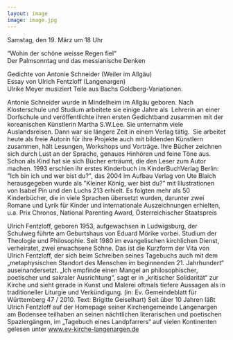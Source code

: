 ```yaml
---
layout: image
image: image.jpg
---
```


Samstag, den 19. März um 18 Uhr

“Wohin der schöne weisse Regen fiel“  
Der Palmsonntag und das messianische Denken

Gedichte von Antonie Schneider (Weiler im Allgäu)  
Essay von Ulrich Fentzloff (Langenargen)  
Ulrike Meyer musiziert Teile aus Bachs Goldberg-Variationen.

Antonie Schneider wurde in Mindelheim im Allgäu geboren. 
Nach Klosterschule und Studium arbeitete sie einige Jahre als 
Lehrerin an einer Dorfschule und veröffentlichte ihren ersten Gedichtband zusammen mit der koreanischen Künstlerin Martha S.W.Lee. Sie unternahm viele Auslandsreisen. Dann war sie längere Zeit in einem Verlag tätig. 
Sie arbeitet heute als freie Autorin für ihre Projekte auch mit bildenden Künstlern zusammen, hält Lesungen, Workshops und Vorträge. Ihre Bücher zeichnen sich durch Lust an der Sprache, genaues Hinhören und feine Töne aus.
Schon als Kind hat sie sich Bücher erträumt, die den Leser zum Autor machen. 1993 erschien ihr erstes Kinderbuch im KinderBuchVerlag Berlin: "Ich bin ich und wer bist du?", das 2004 im Aufbau Verlag von Ute Blaich herausgegeben wurde als "Kleiner König, wer bist du?" mit Illustrationen von Isabel Pin und den Luchs 213 erhielt.
Es folgten mehr als 50 Kinderbücher, die in viele Sprachen übersetzt wurden, darunter zwei Romane und Lyrik für Kinder und internationale Auszeichnungen erhielten, u.a. Prix Chronos, National Parenting Award, Österreichischer Staatspreis

Ulrich Fentzloff, geboren 1953, aufgewachsen in Ludwigsburg, der Schulweg führte am Geburtshaus von Eduard Mörike vorbei. Studium der Theologie und Philosophie. Seit 1980 im evangelischen kirchlichen Dienst, verheiratet, zwei erwachsene Söhne. Das ist die Kurzform der Vita von Ulrich Fentzloff, der sich beim Schreiben seines Tagebuchs auch mit dem „metaphysischen Standort des Menschen im beginnenden 21. Jahrhundert“ auseinandersetzt. „Ich empfinde einen Mangel an philosophischer, poetischer und sakraler Ausrichtung“, sagt er in „kritischer Solidarität“ zur Kirche und sieht gerade in Kunst und Malerei oftmals tiefere Aussagen als in traditioneller Liturgie und Verkündigung. 
(in: Ev. Gemeindeblatt für Württemberg 47 / 2010. Text: Brigitte Geiselhart)
Seit über 10 Jahren läßt Ulrich Fentzloff auf der Homepage seiner Kirchengemeinde Langenargen am Bodensee teilhaben an seinen nächtlichen literarischen und poetischen Spaziergängen, im  „Tagebuch eines Landpfarrers“ auf vielen Kontinenten gelesen unter www.ev-kirche-langenargen.de
